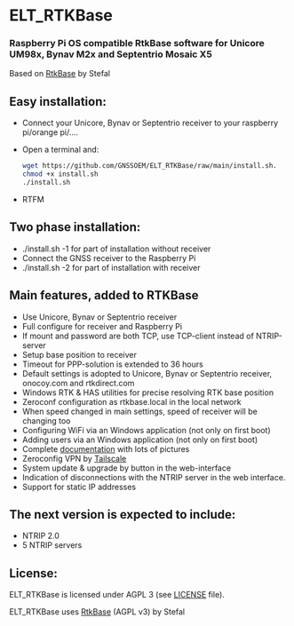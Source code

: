 # ELT_RTKBase

### Raspberry Pi OS compatible RtkBase software for Unicore UM98x, Bynav M2x and Septentrio Mosaic X5

Based on [RtkBase](https://github.com/Stefal/rtkbase) by Stefal


## Easy installation:
+ Connect your Unicore, Bynav or Septentrio receiver to your raspberry pi/orange pi/....

+ Open a terminal and:

  ```bash
  wget https://github.com/GNSSOEM/ELT_RTKBase/raw/main/install.sh.
  chmod +x install.sh
  ./install.sh
  ```
+ RTFM

## Two phase installation:
+ ./install.sh -1 for part of installation without receiver
+ Connect the GNSS receiver to the Raspberry Pi
+ ./install.sh -2 for part of installation with receiver

## Main features, added to RTKBase

+ Use Unicore, Bynav or Septentrio receiver
+ Full configure for receiver and Raspberry Pi
+ If mount and password are both TCP, use TCP-client instead of NTRIP-server
+ Setup base position to receiver
+ Timeout for PPP-solution is extended to 36 hours
+ Default settings is adopted to Unicore, Bynav or Septentrio receiver, onocoy.com and rtkdirect.com
+ Windows RTK & HAS utilities for precise resolving RTK base position
+ Zeroconf configuration as rtkbase.local in the local network
+ When speed changed in main settings, speed of receiver will be changing too
+ Configuring WiFi via an Windows application  (not only on first boot)
+ Adding users via an Windows application  (not only on first boot)
+ Complete [documentation](./Doc/ELT_RTKBase_v1.7.3_EN.pdf) with lots of pictures
+ Zeroconfig VPN by [Tailscale](https://tailscale.com)
+ System update & upgrade by button in the web-interface
+ Indication of disconnections with the NTRIP server in the web interface.
+ Support for static IP addresses

## The next version is expected to include:
+ NTRIP 2.0
+ 5 NTRIP servers

## License:
ELT_RTKBase is licensed under AGPL 3 (see [LICENSE](./LICENSE) file).

ELT_RTKBase uses [RtkBase](https://github.com/Stefal/rtkbase) (AGPL v3) by Stefal
